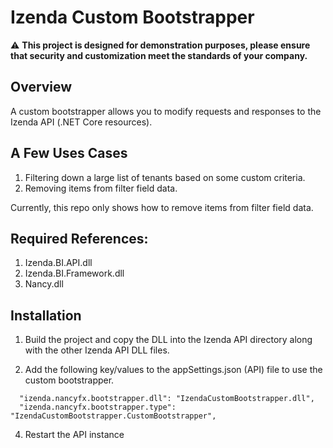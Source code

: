 # Izenda Custom Bootstrapper

 :warning: **This project is designed for demonstration purposes, please ensure that security and customization meet the standards of your company.**
 
 
## Overview
A custom bootstrapper allows you to modify requests and responses to the Izenda API (.NET Core resources). 

## A Few Uses Cases
1. Filtering down a large list of tenants based on some custom criteria.
2. Removing items from filter field data.

Currently, this repo only shows how to remove items from filter field data.

## Required References:

1. Izenda.BI.API.dll  
2. Izenda.BI.Framework.dll 
3. Nancy.dll

## Installation

1. Build the project and copy the DLL into the Izenda API directory along with the other Izenda API DLL files.
  
   
2. Add the following key/values to the appSettings.json (API) file to use the custom bootstrapper.
```
  "izenda.nancyfx.bootstrapper.dll": "IzendaCustomBootstrapper.dll",
  "izenda.nancyfx.bootstrapper.type": "IzendaCustomBootstrapper.CustomBootstrapper",
```
4. Restart the API instance